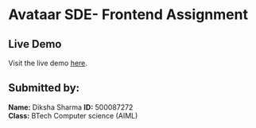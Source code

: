 # Avataar SDE- Frontend Assignment

## Live Demo
Visit the live demo [here](https://avataar-sde.web.app).

## Submitted by:
**Name:** Diksha Sharma
**ID:** 500087272  
**Class:** BTech Computer science (AIML)